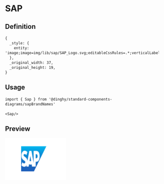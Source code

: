# SAP

## Definition

```
{
  _style: { 
    entity: 'image;image=img/lib/sap/SAP_Logo.svg;editableCssRules=.*;verticalLabelPosition=middle;labelBackgroundColor=none;verticalAlign=middle;imageAspect=0;labelPosition=right;align=left;fontSize=16;fontStyle=1;spacingLeft=0;fontColor=#002A86;spacing=0;strokeColor=none;',
  },
  _original_width: 37,
  _original_height: 19,
}
```

## Usage

```
import { Sap } from '@dinghy/standard-components-diagrams/sapBrandNames'

<Sap/>
```

## Preview

<img src="./sap.png" width="200"/>
